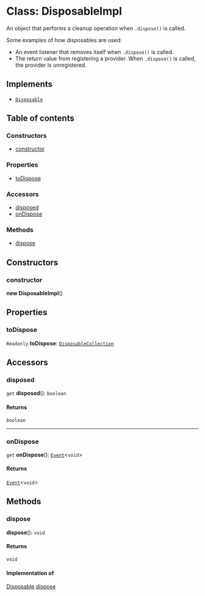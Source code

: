 # Class: DisposableImpl

An object that performs a cleanup operation when `.dispose()` is called.

Some examples of how disposables are used:

* An event listener that removes itself when `.dispose()` is called.
* The return value from registering a provider. When `.dispose()` is called, the provider is unregistered.

## Implements

* [`Disposable`](/en/auto-docs/utils/interfaces/Disposable-1.md)

## Table of contents

### Constructors

* [constructor](/en/auto-docs/utils/classes/DisposableImpl.md#constructor)

### Properties

* [toDispose](/en/auto-docs/utils/classes/DisposableImpl.md#todispose)

### Accessors

* [disposed](/en/auto-docs/utils/classes/DisposableImpl.md#disposed)
* [onDispose](/en/auto-docs/utils/classes/DisposableImpl.md#ondispose)

### Methods

* [dispose](/en/auto-docs/utils/classes/DisposableImpl.md#dispose)

## Constructors

### constructor

**new DisposableImpl**()

## Properties

### toDispose

`Readonly` **toDispose**: [`DisposableCollection`](/en/auto-docs/utils/classes/DisposableCollection.md)

## Accessors

### disposed

`get` **disposed**(): `boolean`

#### Returns

`boolean`

***

### onDispose

`get` **onDispose**(): [`Event`](/en/auto-docs/utils/interfaces/Event-1.md)<`void`>

#### Returns

[`Event`](/en/auto-docs/utils/interfaces/Event-1.md)<`void`>

## Methods

### dispose

**dispose**(): `void`

#### Returns

`void`

#### Implementation of

[Disposable](/en/auto-docs/utils/interfaces/Disposable-1.md).[dispose](/en/auto-docs/utils/interfaces/Disposable-1.md#dispose)
